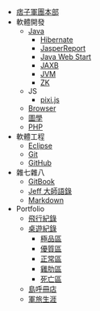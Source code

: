 * [痞子軍團本部](README.md)
* 軟體開發
	* [Java](SD/Java/README.md)
		* [Hibernate](SD/Java/Hibernate.md)
		* [JasperReport](SD/Java/JasperReport.md)
		* [Java Web Start](SD/Java/JavaWebStart.md)
		* [JAXB](SD/Java/JAXB.md)
		* [JVM](SD/Java/JVM.md)
		* [ZK](SD/Java/ZK.md)
	* JS
		* [pixi.js](SD/JS/pixi.md)
	* [Browser](SD/browser.md)
	* [圖學](SD/graphics.md)
	* [PHP](SD/PHP.md)
* 軟體工程
	* [Eclipse](SE/Eclipse.md)
	* [Git](SE/Git.md)
	* [GitHub](SE/GitHub.md)
* 雜七雜八
	* [GitBook](misc/GitBook.md)
	* [Jeff 大師語錄](misc/Jeff.md)
	* [Markdown](misc/markdown.md)
* Portfolio
	* [飛行紀錄](portfolio/flight.md)
	* [桌遊紀錄](portfolio/boardGame.md)
		* [極品區](portfolio/boardGame/level-1.md)
		* [優質區](portfolio/boardGame/level-2.md)
		* [正常區](portfolio/boardGame/level-3.md)
		* [雞肋區](portfolio/boardGame/level-4.md)
		* [死亡區](portfolio/boardGame/level-5.md)
	* [島呼冊店](portfolio/tofuBooks.md)
	* [軍旅生涯](portfolio/military.md)
